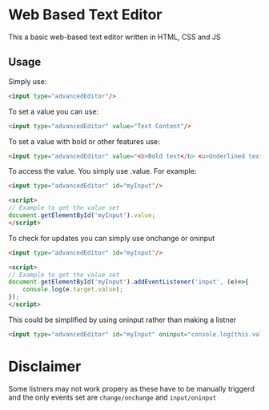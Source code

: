 # Web Based Text Editor
This a basic web-based text editor written in HTML, CSS and JS

## Usage
Simply use:
```HTML
<input type="advancedEditor"/>
```

To set a value you can use:
```HTML
<input type="advancedEditor" value="Text Content"/>
```

To set a value with bold or other features use:
```HTML
<input type="advancedEditor" value="<b>Bold text</b> <u>Underlined text</u>"/>
```

To access the value. You simply use .value. For example:
```HTML
<input type="advancedEditor" id="myInput"/>

<script>
// Example to get the value set
document.getElementById('myInput').value;
</script>
```

To check for updates you can simply use onchange or oninput
```HTML
<input type="advancedEditor" id="myInput"/>

<script>
// Example to get the value set
document.getElementById('myInput').addEventListener('input', (e)=>{
    console.log(e.target.value);
});
</script>
```

This could be simplified by using oninput rather than making a listner
```HTML
<input type="advancedEditor" id="myInput" oninput="console.log(this.value);"/> <!-- Optionaly use event.target.value -->
```

# Disclaimer
Some listners may not work propery as these have to be manually triggerd and the only events set are `change/onchange` and `input/oninput`

